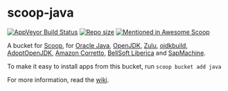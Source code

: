 # scoop-java

[![AppVeyor Build Status](https://img.shields.io/appveyor/ci/se35710/scoop-java/master.svg?style=flat-square&label=AppVeyor&logo=appveyor)](https://ci.appveyor.com/project/se35710/scoop-java/branch/master) [![Repo size](https://img.shields.io/github/repo-size/scoopinstaller/Java.svg?style=flat-square)](https://github.com/scoopinstaller/Java) [![Mentioned in Awesome Scoop](https://awesome.re/mentioned-badge.svg)](https://github.com/scoopinstaller/awesome-scoop)

A bucket for [Scoop](https://scoop.sh), for [Oracle Java](https://www.oracle.com/java/), [OpenJDK](https://openjdk.java.net), [Zulu](https://www.azul.com/products/zulu-community/), [ojdkbuild](https://github.com/ojdkbuild/ojdkbuild), [AdoptOpenJDK](https://adoptopenjdk.net), [Amazon Corretto](https://aws.amazon.com/corretto), [BellSoft Liberica](https://bell-sw.com/java) and [SapMachine](https://sap.github.io/SapMachine).

To make it easy to install apps from this bucket, run
    `scoop bucket add java`

For more information, read the [wiki](https://github.com/lukesampson/scoop/wiki/Java).
